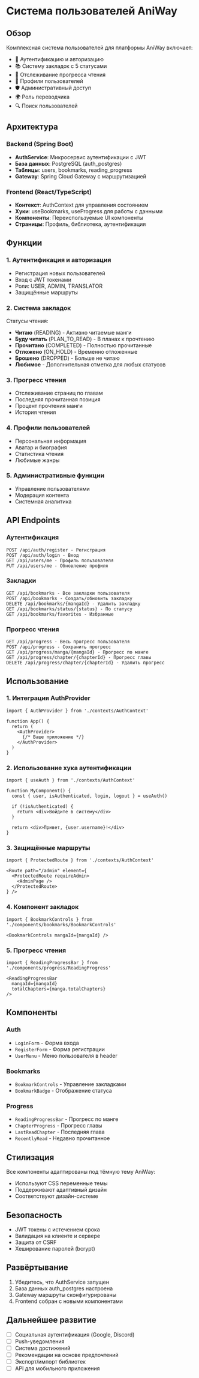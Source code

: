 # Система пользователей AniWay

## Обзор

Комплексная система пользователей для платформы AniWay включает:
- 🔐 Аутентификацию и авторизацию
- 📚 Систему закладок с 5 статусами
- 📖 Отслеживание прогресса чтения
- 👤 Профили пользователей
- 🛡️ Административный доступ
- 🌍 Роль переводчика
- 🔍 Поиск пользователей

## Архитектура

### Backend (Spring Boot)
- **AuthService**: Микросервис аутентификации с JWT
- **База данных**: PostgreSQL (auth_postgres)
- **Таблицы**: users, bookmarks, reading_progress
- **Gateway**: Spring Cloud Gateway с маршрутизацией

### Frontend (React/TypeScript)
- **Контекст**: AuthContext для управления состоянием
- **Хуки**: useBookmarks, useProgress для работы с данными
- **Компоненты**: Переиспользуемые UI компоненты
- **Страницы**: Профиль, библиотека, аутентификация

## Функции

### 1. Аутентификация и авторизация
- Регистрация новых пользователей
- Вход с JWT токенами
- Роли: USER, ADMIN, TRANSLATOR
- Защищённые маршруты

### 2. Система закладок
Статусы чтения:
- **Читаю** (READING) - Активно читаемые манги
- **Буду читать** (PLAN_TO_READ) - В планах к прочтению
- **Прочитано** (COMPLETED) - Полностью прочитанные
- **Отложено** (ON_HOLD) - Временно отложенные
- **Брошено** (DROPPED) - Больше не читаю
- **Любимое** - Дополнительная отметка для любых статусов

### 3. Прогресс чтения
- Отслеживание страниц по главам
- Последняя прочитанная позиция
- Процент прочтения манги
- История чтения

### 4. Профили пользователей
- Персональная информация
- Аватар и биография
- Статистика чтения
- Любимые жанры

### 5. Административные функции
- Управление пользователями
- Модерация контента
- Системная аналитика

## API Endpoints

### Аутентификация
```
POST /api/auth/register - Регистрация
POST /api/auth/login - Вход
GET /api/users/me - Профиль пользователя
PUT /api/users/me - Обновление профиля
```

### Закладки
```
GET /api/bookmarks - Все закладки пользователя
POST /api/bookmarks - Создать/обновить закладку
DELETE /api/bookmarks/{mangaId} - Удалить закладку
GET /api/bookmarks/status/{status} - По статусу
GET /api/bookmarks/favorites - Избранные
```

### Прогресс чтения
```
GET /api/progress - Весь прогресс пользователя
POST /api/progress - Сохранить прогресс
GET /api/progress/manga/{mangaId} - Прогресс по манге
GET /api/progress/chapter/{chapterId} - Прогресс главы
DELETE /api/progress/chapter/{chapterId} - Удалить прогресс
```

## Использование

### 1. Интеграция AuthProvider
```tsx
import { AuthProvider } from './contexts/AuthContext'

function App() {
  return (
    <AuthProvider>
      {/* Ваше приложение */}
    </AuthProvider>
  )
}
```

### 2. Использование хука аутентификации
```tsx
import { useAuth } from './contexts/AuthContext'

function MyComponent() {
  const { user, isAuthenticated, login, logout } = useAuth()
  
  if (!isAuthenticated) {
    return <div>Войдите в систему</div>
  }
  
  return <div>Привет, {user.username}!</div>
}
```

### 3. Защищённые маршруты
```tsx
import { ProtectedRoute } from './contexts/AuthContext'

<Route path="/admin" element={
  <ProtectedRoute requireAdmin>
    <AdminPage />
  </ProtectedRoute>
} />
```

### 4. Компонент закладок
```tsx
import { BookmarkControls } from './components/bookmarks/BookmarkControls'

<BookmarkControls mangaId={mangaId} />
```

### 5. Прогресс чтения
```tsx
import { ReadingProgressBar } from './components/progress/ReadingProgress'

<ReadingProgressBar 
  mangaId={mangaId} 
  totalChapters={manga.totalChapters} 
/>
```

## Компоненты

### Auth
- `LoginForm` - Форма входа
- `RegisterForm` - Форма регистрации  
- `UserMenu` - Меню пользователя в header

### Bookmarks
- `BookmarkControls` - Управление закладками
- `BookmarkBadge` - Отображение статуса

### Progress
- `ReadingProgressBar` - Прогресс по манге
- `ChapterProgress` - Прогресс главы
- `LastReadChapter` - Последняя глава
- `RecentlyRead` - Недавно прочитанное

## Стилизация

Все компоненты адаптированы под тёмную тему AniWay:
- Используют CSS переменные темы
- Поддерживают адаптивный дизайн
- Соответствуют дизайн-системе

## Безопасность

- JWT токены с истечением срока
- Валидация на клиенте и сервере
- Защита от CSRF
- Хеширование паролей (bcrypt)

## Развёртывание

1. Убедитесь, что AuthService запущен
2. База данных auth_postgres настроена
3. Gateway маршруты сконфигурированы
4. Frontend собран с новыми компонентами

## Дальнейшее развитие

- [ ] Социальная аутентификация (Google, Discord)
- [ ] Push-уведомления
- [ ] Система достижений
- [ ] Рекомендации на основе предпочтений
- [ ] Экспорт/импорт библиотек
- [ ] API для мобильного приложения
